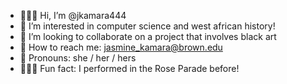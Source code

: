 - 🧚🏿‍♀️ Hi, I’m @jkamara444
- 🍄 I’m interested in computer science and west african history!
- 🌴 I’m looking to collaborate on a project that involves black art 
- 💌 How to reach me: jasmine_kamara@brown.edu
- 🌺 Pronouns: she / her / hers
- 🧝🏿‍♀️ Fun fact: I performed in the Rose Parade before!
